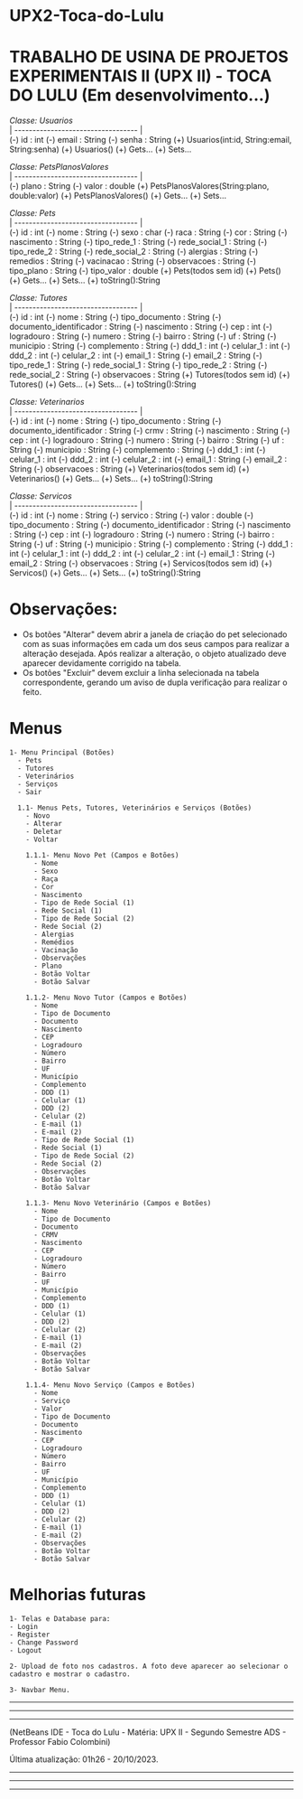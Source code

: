 # UPX2-Toca-do-Lulu

# TRABALHO DE USINA DE PROJETOS EXPERIMENTAIS II (UPX II) - TOCA DO LULU (Em desenvolvimento...)

_Classe: Usuarios_  
| ---------------------------------- |  
(-) id : int
(-) email : String
(-) senha : String
(+) Usuarios(int:id, String:email, String:senha)
(+) Usuarios()
(+) Gets...
(+) Sets...

_Classe: PetsPlanosValores_  
| ---------------------------------- |  
(-) plano : String
(-) valor : double
(+) PetsPlanosValores(String:plano, double:valor)
(+) PetsPlanosValores()
(+) Gets...
(+) Sets...

_Classe: Pets_  
| ---------------------------------- |  
(-) id : int
(-) nome : String
(-) sexo : char
(-) raca : String
(-) cor : String
(-) nascimento : String
(-) tipo_rede_1 : String
(-) rede_social_1 : String
(-) tipo_rede_2 : String
(-) rede_social_2 : String
(-) alergias : String
(-) remedios : String
(-) vacinacao : String
(-) observacoes : String
(-) tipo_plano : String
(-) tipo_valor : double
(+) Pets(todos sem id)
(+) Pets()
(+) Gets...
(+) Sets...
(+) toString():String

_Classe: Tutores_  
| ---------------------------------- |  
(-) id : int
(-) nome : String
(-) tipo_documento : String
(-) documento_identificador : String
(-) nascimento : String
(-) cep : int
(-) logradouro : String
(-) numero : String
(-) bairro : String
(-) uf : String
(-) municipio : String
(-) complemento : String
(-) ddd_1 : int
(-) celular_1 : int
(-) ddd_2 : int
(-) celular_2 : int
(-) email_1 : String
(-) email_2 : String
(-) tipo_rede_1 : String
(-) rede_social_1 : String
(-) tipo_rede_2 : String
(-) rede_social_2 : String
(-) observacoes : String
(+) Tutores(todos sem id)
(+) Tutores()
(+) Gets...
(+) Sets...
(+) toString():String

_Classe: Veterinarios_  
| ---------------------------------- |  
(-) id : int
(-) nome : String
(-) tipo_documento : String
(-) documento_identificador : String
(-) crmv : String
(-) nascimento : String
(-) cep : int
(-) logradouro : String
(-) numero : String
(-) bairro : String
(-) uf : String
(-) municipio : String
(-) complemento : String
(-) ddd_1 : int
(-) celular_1 : int
(-) ddd_2 : int
(-) celular_2 : int
(-) email_1 : String
(-) email_2 : String
(-) observacoes : String
(+) Veterinarios(todos sem id)
(+) Veterinarios()
(+) Gets...
(+) Sets...
(+) toString():String

_Classe: Servicos_  
| ---------------------------------- |  
(-) id : int
(-) nome : String
(-) servico : String
(-) valor : double
(-) tipo_documento : String
(-) documento_identificador : String
(-) nascimento : String
(-) cep : int
(-) logradouro : String
(-) numero : String
(-) bairro : String
(-) uf : String
(-) municipio : String
(-) complemento : String
(-) ddd_1 : int
(-) celular_1 : int
(-) ddd_2 : int
(-) celular_2 : int
(-) email_1 : String
(-) email_2 : String
(-) observacoes : String
(+) Servicos(todos sem id)
(+) Servicos()
(+) Gets...
(+) Sets...
(+) toString():String

# Observações:

- Os botões "Alterar" devem abrir a janela de criação do pet selecionado com as suas informações em cada um dos seus campos para realizar a alteração desejada. Após realizar a alteração, o objeto atualizado deve aparecer devidamente corrigido na tabela.
- Os botões "Excluir" devem excluir a linha selecionada na tabela correspondente, gerando um aviso de dupla verificação para realizar o feito.

# Menus

    1- Menu Principal (Botões)
      - Pets
      - Tutores
      - Veterinários
      - Serviços
      - Sair

      1.1- Menus Pets, Tutores, Veterinários e Serviços (Botões)
        - Novo
        - Alterar
        - Deletar
        - Voltar

        1.1.1- Menu Novo Pet (Campos e Botões)
          - Nome
          - Sexo
          - Raça
          - Cor
          - Nascimento
          - Tipo de Rede Social (1)
          - Rede Social (1)
          - Tipo de Rede Social (2)
          - Rede Social (2)
          - Alergias
          - Remédios
          - Vacinação
          - Observações
          - Plano
          - Botão Voltar
          - Botão Salvar

        1.1.2- Menu Novo Tutor (Campos e Botões)
          - Nome
          - Tipo de Documento
          - Documento
          - Nascimento
          - CEP
          - Logradouro
          - Número
          - Bairro
          - UF
          - Município
          - Complemento
          - DDD (1)
          - Celular (1)
          - DDD (2)
          - Celular (2)
          - E-mail (1)
          - E-mail (2)
          - Tipo de Rede Social (1)
          - Rede Social (1)
          - Tipo de Rede Social (2)
          - Rede Social (2)
          - Observações
          - Botão Voltar
          - Botão Salvar

        1.1.3- Menu Novo Veterinário (Campos e Botões)
          - Nome
          - Tipo de Documento
          - Documento
          - CRMV
          - Nascimento
          - CEP
          - Logradouro
          - Número
          - Bairro
          - UF
          - Município
          - Complemento
          - DDD (1)
          - Celular (1)
          - DDD (2)
          - Celular (2)
          - E-mail (1)
          - E-mail (2)
          - Observações
          - Botão Voltar
          - Botão Salvar

        1.1.4- Menu Novo Serviço (Campos e Botões)
          - Nome
          - Serviço
          - Valor
          - Tipo de Documento
          - Documento
          - Nascimento
          - CEP
          - Logradouro
          - Número
          - Bairro
          - UF
          - Município
          - Complemento
          - DDD (1)
          - Celular (1)
          - DDD (2)
          - Celular (2)
          - E-mail (1)
          - E-mail (2)
          - Observações
          - Botão Voltar
          - Botão Salvar

# Melhorias futuras

    1- Telas e Database para:
    - Login
    - Register
    - Change Password
    - Logout

    2- Upload de foto nos cadastros. A foto deve aparecer ao selecionar o cadastro e mostrar o cadastro.

    3- Navbar Menu.

---

---

---

(NetBeans IDE - Toca do Lulu - Matéria: UPX II - Segundo Semestre ADS - Professor Fabio Colombini)

Última atualização: 01h26 - 20/10/2023.

---

---

---
